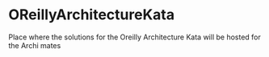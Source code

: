 # OReillyArchitectureKata
Place where the solutions for the Oreilly Architecture Kata will be hosted for the Archi mates

